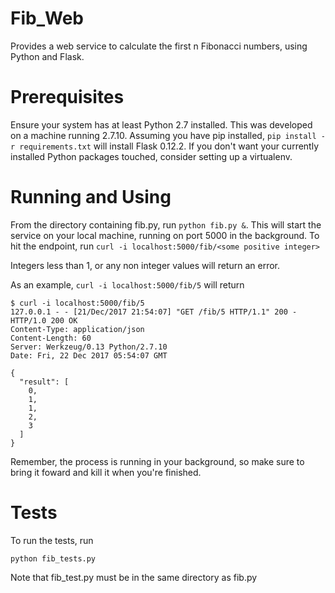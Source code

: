 
# Fib_Web
Provides a web service to calculate the first n Fibonacci numbers, using Python and Flask.

# Prerequisites
Ensure your system has at least Python 2.7 installed.  This was developed on a machine running 2.7.10.  Assuming you have pip installed,
```pip install -r requirements.txt```
will install Flask 0.12.2.  If you don't want your currently installed Python packages touched, consider setting up a virtualenv.

# Running and Using
From the directory containing fib.py, run
```python fib.py &```.
This will start the service on your local machine, running on port 5000 in the background.  To hit the endpoint, run
```curl -i localhost:5000/fib/<some positive integer>```

Integers less than 1, or any non integer values will return an error.

As an example, `curl -i localhost:5000/fib/5` will return
```
$ curl -i localhost:5000/fib/5
127.0.0.1 - - [21/Dec/2017 21:54:07] "GET /fib/5 HTTP/1.1" 200 -
HTTP/1.0 200 OK
Content-Type: application/json
Content-Length: 60
Server: Werkzeug/0.13 Python/2.7.10
Date: Fri, 22 Dec 2017 05:54:07 GMT

{
  "result": [
    0,
    1,
    1,
    2,
    3
  ]
}
```
Remember, the process is running in your background, so make sure to bring it foward and kill it when you're finished.

# Tests
To run the tests, run
```
python fib_tests.py
```

Note that fib_test.py must be in the same directory as fib.py
